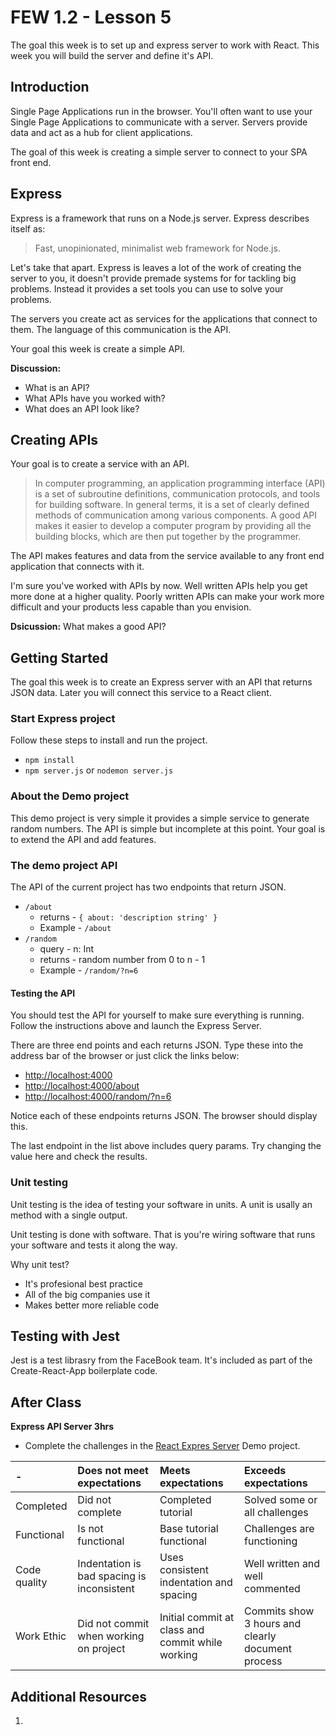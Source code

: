# FEW 1.2 - Lesson 5

The goal this week is to set up and express server to work with React. This week you will build the server and define it's API. 

## Introduction

Single Page Applications run in the browser. You'll often want to use your Single Page Applications to communicate with a server. Servers provide data and act as a hub for client applications.

The goal of this week is creating a simple server to connect to your SPA front end. 

## Express 

Express is a framework that runs on a Node.js server. Express describes itself as: 

> Fast, unopinionated, minimalist web framework for Node.js. 

Let's take that apart. Express is leaves a lot of the work of creating the server to you, it doesn't provide premade systems for for tackling big problems. Instead it provides a set tools you can use to solve your problems. 

The servers you create act as services for the applications that connect to them. The language of this communication is the API.

Your goal this week is create a simple API. 

**Discussion:** 

- What is an API?
- What APIs have you worked with? 
- What does an API look like? 

## Creating APIs

Your goal is to create a service with an API. 

> In computer programming, an application programming interface (API) is a set of subroutine definitions, communication protocols, and tools for building software. In general terms, it is a set of clearly defined methods of communication among various components. A good API makes it easier to develop a computer program by providing all the building blocks, which are then put together by the programmer.

The API makes features and data from the service available to any front end application that connects with it.

I'm sure you've worked with APIs by now. Well written APIs help you get more done at a higher quality. Poorly written APIs can make your work more difficult and your products less capable than you envision. 

**Dsicussion:** What makes a good API? 

## Getting Started

The goal this week is to create an Express server with an API that returns JSON data. Later you will connect this service to a React client. 

### Start Express project

Follow these steps to install and run the project.

- `npm install`
- `npm server.js` or `nodemon server.js`

### About the Demo project

This demo project is very simple it provides a simple service to generate random numbers. The API is simple but incomplete at this point. Your goal is to extend the API and add features. 

### The demo project API

The API of the current project has two endpoints that return JSON. 

- `/about` 
	- returns - `{ about: 'description string' }`
	- Example - `/about`
- `/random` 
	- query - n: Int
	- returns - random number from 0 to n - 1
	- Example - `/random/?n=6` 

#### Testing the API

You should test the API for yourself to make sure everything is running. Follow the instructions above and launch the Express Server.

There are three end points and each returns JSON. Type these into the address bar of the browser or just click the links below: 

- [http://localhost:4000](http://localhost:4000)
- [http://localhost:4000/about](http://localhost:4000/about)
- [http://localhost:4000/random/?n=6](http://localhost:4000/random/?n=6)

Notice each of these endpoints returns JSON. The browser should display this. 

The last endpoint in the list above includes query params. Try changing the value here and check the results. 

### Unit testing 

Unit testing is the idea of testing your software in units. A unit is usally an method with a single output. 

Unit testing is done with software. That is you're wiring software that runs your software and tests it along the way. 

Why unit test?

- It's profesional best practice
- All of the big companies use it
- Makes better more reliable code

## Testing with Jest

Jest is a test librasry from the FaceBook team. It's included as part of the Create-React-App boilerplate code. 

## After Class

**Express API Server 3hrs**

- Complete the challenges in the [React Expres Server](https://github.com/Product-College-Labs/react-express-server) Demo project.

| -            | Does not meet expectations | Meets expectations       | Exceeds expectations |
|:-------------|:---------------------------|:-------------------------|:---------------------|
| Completed    | Did not complete           | Completed tutorial       | Solved some or all challenges |
| Functional   | Is not functional          | Base tutorial functional | Challenges are functioning |
| Code quality | Indentation is bad spacing is inconsistent | Uses consistent indentation and spacing | Well written and well commented |
| Work Ethic   | Did not commit when working on project | Initial commit at class and commit while working | Commits show 3 hours and clearly document process | 

## Additional Resources

1. 
